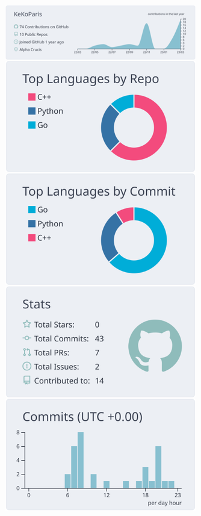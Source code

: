 ![](https://raw.githubusercontent.com/KeKoParis/KeKoParis/main/profile-summary-card-output/nord_bright/0-profile-details.svg)
![](https://raw.githubusercontent.com/KeKoParis/KeKoParis/main/profile-summary-card-output/nord_bright/1-repos-per-language.svg)
![](https://raw.githubusercontent.com/KeKoParis/KeKoParis/main/profile-summary-card-output/nord_bright/2-most-commit-language.svg)
![](https://raw.githubusercontent.com/KeKoParis/KeKoParis/main/profile-summary-card-output/nord_bright/3-stats.svg)
![](https://raw.githubusercontent.com/KeKoParis/KeKoParis/main/profile-summary-card-output/nord_bright/4-productive-time.svg)
